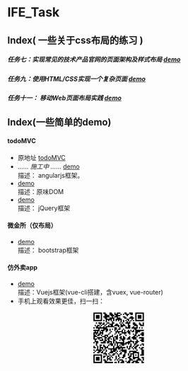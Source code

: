 ﻿# IFE_Task
## Index( 一些关于css布局的练习 )

##### 任务七：实现常见的技术产品官网的页面架构及样式布局 [demo](https://jarineee.github.io/IFE_Task/07/)
##### 任务九：使用HTML/CSS实现一个复杂页面  [demo](https://jarineee.github.io/IFE_Task/09/)
##### 任务十一： 移动Web页面布局实践  [demo](https://jarineee.github.io/IFE_Task/11/dist/)

## Index(一些简单的demo)

#### todoMVC
- 原地址 [todoMVC](https://github.com/tastejs/todomvc-app-template)
-  *…… 施工中 ……* [demo](https://jarineee.github.io/IFE_Task/Others/todoMVC/AngularJS/dist)  <br/> 描述： angularjs框架。
- [demo](https://jarineee.github.io/IFE_Task/Others/todoMVC/DOM/dist)  <br/>描述：原味DOM
- [demo](https://jarineee.github.io/IFE_Task/Others/todoMVC/jQuery/dist) <br/> 描述： jQuery框架

#### 微金所（仅布局）
- [demo](https://jarineee.github.io/IFE_Task/Others/WJS/dist/)<br/>描述： bootstrap框架

#### 仿外卖app
- [demo](https://jarineee.github.io/IFE_Task/Others/E-takeout/dist/)<br/>描述：Vuejs框架(vue-cli搭建，含vuex, vue-router)
- 手机上观看效果更佳，扫一扫： </br>
<div align="center">
<img src="./others-Etakeout.png" height="120" width="120">
 </div>
